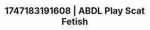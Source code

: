---
categories:
- Erotic tension tease
- Softcore surrealism
- Virtual intimacy
- Whispers of pleasure
- Eclectic erotica
image: /assets/images/1747183191608.jpg
layout: post
seo:
  description: Featured content with high-quality Scat Fetish, ABDL Play. HD images
    available.
  keywords: Scat Fetish, ABDL Play
  og_image: /assets/images/1747183191608.jpg
  schema_type: VisualArtwork
tags:
- ABDL Play
- '#1747183191608'
- Scat Fetish
title: 1747183191608 | ABDL Play Scat Fetish
---
